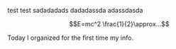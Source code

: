 test test
sadadadads
dadadassda
adassdasda

$$E=mc^2 \frac{1}{2}\approx...$$

Today I organized for the first time my info.
